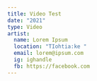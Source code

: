 ```yaml
---
title: Video Test
date: "2021"
type: Video
artist:
  name: Lorem Ipsum
  location: "TIohtia:ke "
  email: lorem@ipsum.com
  ig: ighandle
  fb: https://facebook.com
---
```

